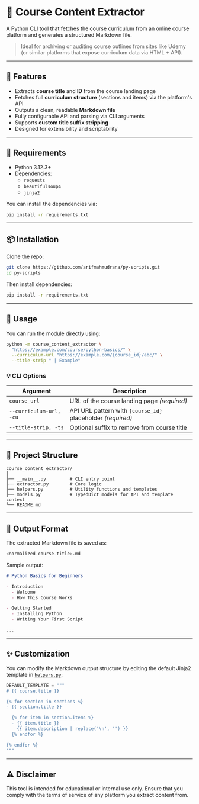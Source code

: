 # 📘 Course Content Extractor

A Python CLI tool that fetches the course curriculum from an online course platform and generates a structured Markdown file.

> Ideal for archiving or auditing course outlines from sites like Udemy (or similar platforms that expose curriculum data via HTML + API).

---

## 🚀 Features

- Extracts **course title** and **ID** from the course landing page
- Fetches full **curriculum structure** (sections and items) via the platform's API
- Outputs a clean, readable **Markdown file**
- Fully configurable API and parsing via CLI arguments
- Supports **custom title suffix stripping**
- Designed for extensibility and scriptability

---

## 🧰 Requirements

- Python 3.12.3+
- Dependencies:
  - `requests`
  - `beautifulsoup4`
  - `jinja2`

You can install the dependencies via:

```bash
pip install -r requirements.txt
````

---

## 📦 Installation

Clone the repo:

```bash
git clone https://github.com/arifmahmudrana/py-scripts.git
cd py-scripts
```

Then install dependencies:

```bash
pip install -r requirements.txt
```

---

## 🧪 Usage

You can run the module directly using:

```bash
python -m course_content_extractor \
  "https://example.com/course/python-basics/" \
  --curriculum-url "https://example.com/{course_id}/abc/" \
  --title-strip " | Example"
```

### 💡 CLI Options

| Argument                | Description                                                 |
| ----------------------- | ----------------------------------------------------------- |
| `course_url`            | URL of the course landing page *(required)*                 |
| `--curriculum-url, -cu` | API URL pattern with `{course_id}` placeholder *(required)* |
| `--title-strip, -ts`    | Optional suffix to remove from course title                 |

---

## 🧱 Project Structure

```text
course_content_extractor/
│
├── __main__.py         # CLI entry point
├── extractor.py        # Core logic
├── helpers.py          # Utility functions and templates
├── models.py           # TypedDict models for API and template context
└── README.md
```

---

## 📝 Output Format

The extracted Markdown file is saved as:

```bash
<normalized-course-title>.md
```

Sample output:

```markdown
# Python Basics for Beginners

- Introduction
  - Welcome
  - How This Course Works

- Getting Started
  - Installing Python
  - Writing Your First Script

...
```

---

## ✨ Customization

You can modify the Markdown output structure by editing the default Jinja2 template in [`helpers.py`](course_content_extractor/helpers.py):

```python
DEFAULT_TEMPLATE = """
# {{ course.title }}

{% for section in sections %}
- {{ section.title }}

  {% for item in section.items %}
  - {{ item.title }}
    {{ item.description | replace('\n', '') }}
  {% endfor %}

{% endfor %}
"""
```

---

## ⚠️ Disclaimer

This tool is intended for educational or internal use only. Ensure that you comply with the terms of service of any platform you extract content from.
